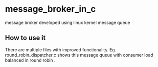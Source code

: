 # message_broker_in_c
message broker developed using linux kernel message queue

## How to use it
There are multiple files with improved functionality. Eg. round_robin_dispatcher.c shows this message queue with consumer load balanced in round robin .
